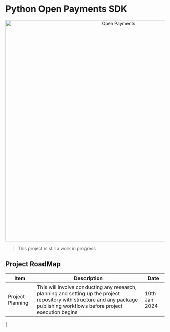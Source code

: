 # Python Open Payments SDK

<p align="center">
  <img src="https://raw.githubusercontent.com/interledger/open-payments/main/docs/public/img/logo.svg" width="700" alt="Open Payments">
</p>

> This project is still a work in progress

## Project RoadMap
|Item | Description| Date |
|-----|------------|-------|
|Project Planning|This will involve conducting any research, planning and setting up the project repository with structure and any package publishing workflows before project execution begins | 10th Jan 2024|
| 



